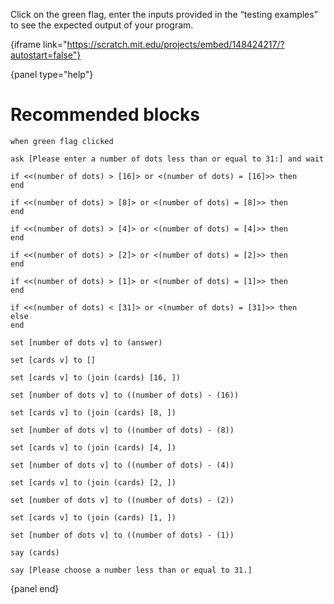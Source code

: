 Click on the green flag, enter the inputs provided in the “testing examples” to see the expected output of your program.

{iframe link="https://scratch.mit.edu/projects/embed/148424217/?autostart=false"}

{panel type="help"}

# Recommended blocks

```scratch:split:random
when green flag clicked

ask [Please enter a number of dots less than or equal to 31:] and wait
```

```scratch:split:random
if <<(number of dots) > [16]> or <(number of dots) = [16]>> then
end

if <<(number of dots) > [8]> or <(number of dots) = [8]>> then
end

if <<(number of dots) > [4]> or <(number of dots) = [4]>> then
end

if <<(number of dots) > [2]> or <(number of dots) = [2]>> then
end

if <<(number of dots) > [1]> or <(number of dots) = [1]>> then
end

if <<(number of dots) < [31]> or <(number of dots) = [31]>> then
else
end
```

```scratch:split:random
set [number of dots v] to (answer)

set [cards v] to []

set [cards v] to (join (cards) [16, ])

set [number of dots v] to ((number of dots) - (16))

set [cards v] to (join (cards) [8, ])

set [number of dots v] to ((number of dots) - (8))

set [cards v] to (join (cards) [4, ])

set [number of dots v] to ((number of dots) - (4))

set [cards v] to (join (cards) [2, ])

set [number of dots v] to ((number of dots) - (2))

set [cards v] to (join (cards) [1, ])

set [number of dots v] to ((number of dots) - (1))

```

```scratch:split:random
say (cards)

say [Please choose a number less than or equal to 31.]
```

{panel end}
